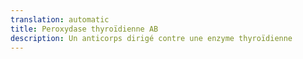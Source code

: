 ```yaml
---
translation: automatic
title: Peroxydase thyroïdienne AB
description: Un anticorps dirigé contre une enzyme thyroïdienne
---
```


